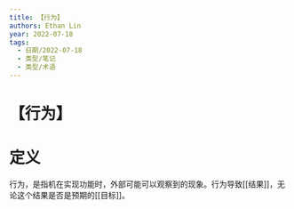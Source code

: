 ```yaml
---
title: 【行为】
authors: Ethan Lin
year: 2022-07-18 
tags:
  - 日期/2022-07-18 
  - 类型/笔记 
  - 类型/术语 
---
```



# 【行为】







# 定义

行为，是指机在实现功能时，外部可能可以观察到的现象。行为导致[[结果]]，无论这个结果是否是预期的[[目标]]。